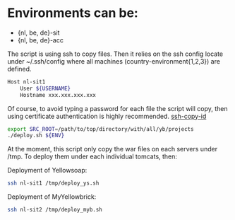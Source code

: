 # Environments can be:

* {nl, be, de}-sit
* {nl, be, de}-acc

The script is using ssh to copy files. Then it relies on the ssh config locate under ~/.ssh/config where all machines (country-environment{1,2,3}) are defined.

```sh
Host nl-sit1
    User ${USERNAME}
    Hostname xxx.xxx.xxx.xxx
```

Of course, to avoid typing  a password for each file the script will copy, then using certificate authentication is highly recommended.
[ssh-copy-id](https://www.ssh.com/ssh/copy-id)

```sh
export SRC_ROOT=/path/to/top/directory/with/all/yb/projects
./deploy.sh ${ENV}
```

At the moment, this script only copy the war files on each servers under /tmp.
To deploy them under each individual tomcats, then:

Deployment of Yellowsoap:

```sh
ssh nl-sit1 /tmp/deploy_ys.sh
```

Deployment of MyYellowbrick:

```sh
ssh nl-sit2 /tmp/deploy_myb.sh
```
